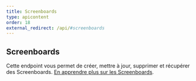 ```yaml
---
title: Screenboards
type: apicontent
order: 18
external_redirect: /api/#screenboards
---
```

## Screenboards

Cette endpoint vous permet de créer, mettre à jour, supprimer et récupérer des Screenboards. [En apprendre plus sur les Screenboards](/graphing/dashboards/screenboard).